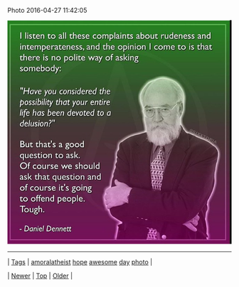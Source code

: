 <!--
title: Photo 2016-04-27 11
date: 2020-06-28T15:27:00.114Z
tags: amoralatheist, hope, awesome, day, photo
-->


Photo 2016-04-27 11:42:05

![](143476961399-0.jpg)

<!--BOTTOM-POST-NAVIGATION-->
---

| [Tags](tags.md) | [amoralatheist](tag-amoralatheist.md) [hope](tag-hope.md) [awesome](tag-awesome.md) [day](tag-day.md) [photo](tag-photo.md) |

| [Newer](143439601879.md) | [Top](index.md) | [Older](143547204484.md) |